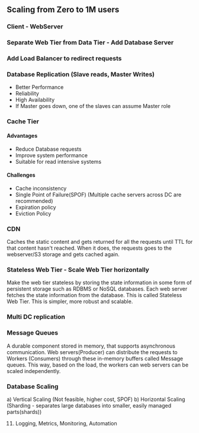## Scaling from Zero to 1M users
### Client - WebServer
### Separate Web Tier from Data Tier - Add Database Server
### Add Load Balancer to redirect requests
### Database Replication (Slave reads, Master Writes)
- Better Performance
- Reliability
- High Availability
- If Master goes down, one of the slaves can assume Master role

### Cache Tier
#### Advantages
- Reduce Database requests
- Improve system performance
- Suitable for read intensive systems

#### Challenges
- Cache inconsistency
- Single Point of Failure(SPOF) (Multiple cache servers across DC are recommended)
- Expiration policy
- Eviction Policy

### CDN
Caches the static content and gets returned for all the requests until TTL for that content hasn't reached. When it does, the requests goes to the webserver/S3 storage and gets cached again.

### Stateless Web Tier - Scale Web Tier horizontally
Make the web tier stateless by storing the state information in some form of persistent storage such as RDBMS or NoSQL databases. Each web server fetches the state information from the database. This is called Stateless Web Tier.
This is simpler, more robust and scalable.

### Multi DC replication

### Message Queues
A durable component stored in memory, that supports asynchronous communication. Web servers(Producer) can distribute the requests to Workers (Consumers) through these in-memory buffers called Message queues. This way, based on the load, the workers can web servers can be scaled independently.

### Database Scaling
a) Vertical Scaling (Not feasible, higher cost, SPOF)
b) Horizontal Scaling (Sharding - separates large databases into smaller, easily managed parts(shards))

11. Logging, Metrics, Monitoring, Automation
